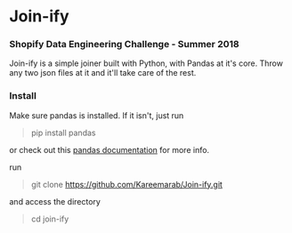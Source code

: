 # Join-ify
### Shopify Data Engineering Challenge - Summer 2018

Join-ify is a simple joiner built with Python, with Pandas at it's core. Throw any two json files at it and it'll take care of the rest.

### Install
Make sure pandas is installed. If it isn't, just run
> pip install pandas

or check out this [pandas documentation](https://pandas.pydata.org/getpandas.html) for more info.

run
> git clone https://github.com/Kareemarab/Join-ify.git

and access the directory
> cd join-ify
